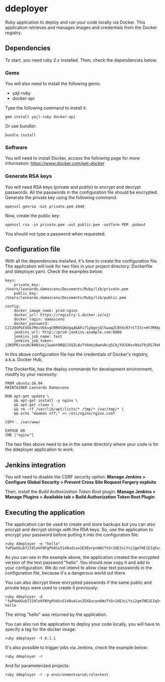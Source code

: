 
# ddeployer

Ruby application to deploy and run your code locally via Docker. This
application retrieves and manages images and credentials from the Docker registry.

## Dependencies

To start, you need ruby 2.x installed. Then, check the dependencies below.

### Gems

You will also need to install the following gems:

* yajl-ruby
* docker-api

Type the following command to install it:

```
gem install yajl-ruby docker-api
```

Or use bundler:

```
bundle install
```

### Software

You will need to install Docker, access the following page for more information:
https://www.docker.com/get-docker

### Generate RSA keys

You will need RSA keys (private and public) to encrypt and decrypt passwords.
All the passwords in the configuration file should be encrypted. Generate the
private key using the following command:

```
openssl genrsa -out private.pem 2048
```

Now, create the public key:

```
openssl rsa -in private.pem -out public.pem -outform PEM -pubout
```

You should not type a password when requested.

## Configuration file

With all the dependencies installed, it's time to create the configuration file.
The application will look for two files in your project directory: Dockerfile
and ddeployer.yaml. Check the examples below:

```
keys:
    private_key: /Users/leonardo.damasceno/Documents/Ruby/lib/private.pem
    public_key: /Users/leonardo.damasceno/Documents/Ruby/lib/public.pem

config:
    docker_image_name: prod-nginx
    docker_url: https://registry-1.docker.io/v2/
    docker_login: damasceno
    docker_password: C2120dPGF8Vk7MXcVb5vgCRRHSQH3gq4GAFv7lpOgejQl5waqZC0hXcR7rCT37c+Ht7MXbgD+pq4+ieoRl/mVx8PdpvBfd2Rk2c2PkJREZ1QKz5u1uHa/KIFI4yBvJk/KTWGIWOd8ibpOM3g9iUEPK7wnkcDLVwJ5VvcOOZhnnLzY8HwvIclEbtsKnHrGZDNvUQCzCKk0sXHEiZi8zkhtMBFgoDC+qZ1sUW8E6x2h8BpCZUnU03yRgu6yxXoe/w1pdeS5dhow3aWmlbay0kaHxNF32znTzN0m8LbuEgezv4q7DPxgp4oSLcsiEJytLGzN5sYAX3bypkwsGqCPD1UEE==
    jenkins_url: http://prod-jenkins.example.com:8080
    jenkins_job_name: test
    jenkins_job_token: j2KDPR/sxsN/A9Rzaxj1wabt0RQ2J5QZL0vTVkHoj8wesRcq5CbjYDJGKvv9duT9jDS79nPj/g23iINe7CPH4VBfJC6JboAtZp7/D2cXm+vxY+CgHJuv5yHBxROrIWF5H/YIuANEsBn4tGBZFkaAWMLsMeQT59najyUAh15fJX+d5OC/NI/dtM4czfBFloelGsC0fu7Pq7iMvClR5apdVfYG+YV6ZNVxbJw6Yejq8iqXPsnfgNEPCXY+49Yohoy8Qx2ix5es/vAQWSmWGtkkPwPS1P8JgY3xlSOVPmXVkqRYOlNfM1Tnc6CVr9YJvQZHT69xJlCt5sf93Ku1oTEgRQ==
```

In this above configuration file has the credentials of Docker's registry,
a.k.a. Docker Hub,

The Dockerfile, has the deploy commands for development environment, modify by your necessity:

```
FROM ubuntu:16.04
MAINTAINER Leonardo Damasceno

RUN apt-get update \
    && apt-get install -y nginx \
    && apt-get clean \
    && rm -rf /var/lib/apt/lists/* /tmp/* /var/tmp/* \
    && echo "daemon off;" >> /etc/nginx/nginx.conf

COPY . /var/www/

EXPOSE 80
CMD ["nginx"]
```

The two files above need to be in the same directory where your code is for the
ddeployer application to work.

## Jenkins integration

You will need to disable the CSRF security option:
**Manage Jenkins > Configure Global Security > Prevent Cross Site Request Forgery exploits**

Then, install the *Build Authorization Token Root* plugin:
**Manage Jenkins > Manage Plugins > Available tab > Build Authorization Token Root Plugin**

## Executing the application

The application can be used to create and store backups but you can also encrypt
and decrypt strings with the RSA keys. So, use the application to encrypt your
password before putting it into the configuration file:

```
ruby ddeployer -e "hello"
fwPUwUGubT219lekFNYgPU4Sx5148udiaxIEXEwrpn6WzTtG+2dE3cLYsi2gm7HE1EIq5vxJ5bKuu77oGl6WVjSNgVew5CZ9BW2iR9YzIAcUvpB1P37CiBaizMtdQ4z5/rqNytybwf8ZhoOt2RGYznxKOPSR0ul1hl782JOwPzuLn+H+n2EO44//xq13fc1veS/1DhU+uQjZkjBre2Vq3a57roS24JAaJKywSGZ9T9GMUpQ2EjCuJ0YNi2euevHiFzltxRNI2RZQ/7F9pnHSoTakwgz5mIfN1kIsDmsu34HvOe18vCT8vswGSQ4xx7g6G3vza1mxG/Ctnj+j0KBvDg==
```

As you can see in the example above, the application created the encrypted
version of the text password "hello". You should now copy it and add to your
configuration. We do not intend to allow clear text passwords in the
configuration file, because it's a dangerous world out there.

You can also decrypt these encrypted passwords if the same public and private
keys were used to create it previously:

```
ruby ddeployer -d "fwPUwUGubT219lekFNYgPU4Sx5148udiaxIEXEwrpn6WzTtG+2dE3cLYsi2gm7HE1EIq5vxJ5bKuu77oGl6WVjSNgVew5CZ9BW2iR9YzIAcUvpB1P37CiBaizMtdQ4z5/rqNytybwf8ZhoOt2RGYznxKOPSR0ul1hl782JOwPzuLn+H+n2EO44//xq13fc1veS/1DhU+uQjZkjBre2Vq3a57roS24JAaJKywSGZ9T9GMUpQ2EjCuJ0YNi2euevHiFzltxRNI2RZQ/7F9pnHSoTakwgz5mIfN1kIsDmsu34HvOe18vCT8vswGSQ4xx7g6G3vza1mxG/Ctnj+j0KBvDg=="
hello
```

The string "hello" was returned by the application.

You can also run the application to deploy your code locally, you will have
to specify a tag for the docker image:

```
ruby ddeployer -t 0.1.1
```

It's also possible to trigger jobs via Jenkins, check the example below:

```
ruby ddeployer -r
```

And for parameterized projects:

```
ruby ddeployer -r -p environment=prod;role=test
```
